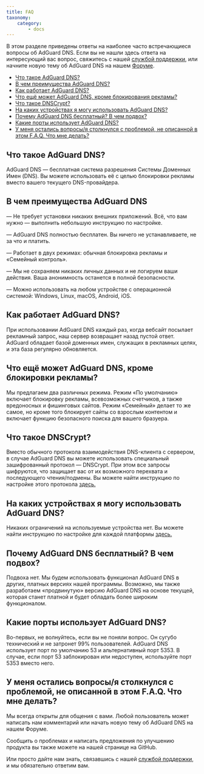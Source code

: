 ```yaml
---
title: FAQ
taxonomy:
    category:
        - docs
---
```


В этом разделе приведены ответы на наиболее часто встречающиеся вопросы об AdGuard DNS. Если вы не нашли здесь ответа на интересующий вас вопрос, свяжитесь с нашей [службой поддержки](emailto:support@adguard.com), или начните новую тему об AdGuard DNS на нашем [Форуме](https://forum.adguard.com/index.php?).

* [Что такое AdGuard DNS?](#what-is)
* [В чем преимущества AdGuard DNS?](#why-use)
* [Как работает AdGuard DNS?](#how-works)
* [Что ещё может AdGuard DNS, кроме блокирования рекламы?](#what-else)
* [Что такое DNSCrypt?](#dnscrypt)
* [На каких устройствах я могу использовать AdGuard DNS?](#devices)
* [Почему AdGuard DNS бесплатный? В чем подвох?](#free)
* [Какие порты использует AdGuard DNS?](#ports)
* [У меня остались вопросы/я столкнулся с проблемой, не описанной в этом F.A.Q. Что мне делать?](#support)

<a id="what-is"></a>
## Что такое AdGuard DNS?

AdGuard DNS — бесплатная система разрешения Системы Доменных Имен (DNS). Вы можете использовать её с целью блокировки рекламы вместо вашего текущего DNS-провайдера.

<a id="why-use"></a>
## В чем преимущества AdGuard DNS

—  Не требует установки никаких внешних приложений. Всё, что вам нужно — выполнить небольшую инструкцию по настройке.

—  AdGuard DNS полностью бесплатен. Вы ничего не устанавливаете, не за что и платить.

— Работает в двух режимах: обычная блокировка рекламы и «Семейный контроль».

—  Мы не сохраняем никаких личных данных и не логируем ваши действия. Ваша анонимность останется в полной безопасности.

—  Можно использовать на любом устройстве с операционной системой: Windows, Linux, macOS, Android, iOS.

<a id="how-works"></a>
## Как работает AdGuard DNS?

При использовании AdGuard DNS каждый раз, когда вебсайт посылает рекламный запрос, наш сервер возвращает назад пустой ответ. AdGuard обладает базой доменных имен, служащих в рекламных целях, и эта база регулярно обновляется.

<a id="what-else"></a>
## Что ещё может AdGuard DNS, кроме блокировки рекламы?

Мы предлагаем два различных режима. Режим «По умолчанию» включает блокировку рекламы, всевозможных счетчиков, а также вредоносных и фишинговых сайтов. Режим «Семейный» делает то же самое, но кроме того блокирует сайты со взрослым контентом и включает функцию безопасного поиска для вашего бразуера.

<a id="dnscrypt"></a>
## Что такое DNSCrypt?
Вместо обычного протокола взаимодействия DNS-клиента с сервером, в случае AdGuard DNS вы можете использовать специальный зашифрованный протокол — DNSCrypt. При этом все запросы шифруются, что защищает вас от их возможного перехвата и последующего чтения/подмены. Вы можете найти инструкцию по настройке этого протокола [здесь.](https://adguard.com/ru/adguard-dns/instruction.html#dnscrypt)


<a id="devices"></a>
## На каких устройствах я могу использовать AdGuard DNS?

Никаких ограничений на используемые устройства нет. Вы можете найти инструкцию по настройке для каждой платформы [здесь.](http://kb.adguard.com/ru/dns/setup-guide)

<a id="free"></a>
## Почему AdGuard DNS бесплатный? В чем подвох?

Подвоха нет. Мы будем использовать функционал AdGuard DNS в других, платных версиях нашей программы. Возможно, мы также разработаем «продвинутую» версию AdGuard DNS на основе текущей, которая станет платной и будет обладать более широким функционалом.

<a id="ports"></a>
## Какие порты использует AdGuard DNS?

Во-первых, не волнуйтесь, если вы не поняли вопрос. Он сугубо технический и не затронет 99% пользователей. AdGuard DNS использует порт по умолчанию 53 и альтернативный порт 5353. В случае, если порт 53 заблокирован или недоступен, используйте порт 5353 вместо него.

<a id="support"></a>
## У меня остались вопросы/я столкнулся с проблемой, не описанной в этом F.A.Q. Что мне делать?

Мы всегда открыты для общения с вами. Любой пользователь может написать нам комментарий или начать новую тему об AdGuard DNS на нашем Форуме.

Сообщить о проблемах и написать предложения по улучшению продукта вы также можете на нашей странице на GitHub.

Или просто дайте нам знать, связавшись с нашей [службой поддержки](emailto:support@adguard.com), и мы обязательно ответим вам.
